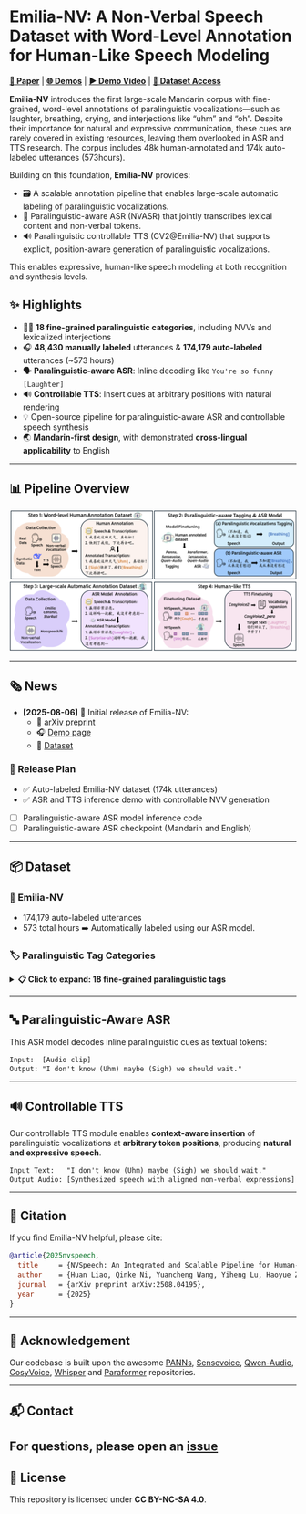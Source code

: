 # Emilia-NV: A Non-Verbal Speech Dataset with Word-Level Annotation for Human-Like Speech Modeling

**[📄 Paper](https://arxiv.org/abs/2508.04195)** | **[🌐 Demos](https://nvspeech170k.github.io/)** | **[▶️ Demo Video](https://www.youtube.com/watch?v=lQpuwc8yRds)** | **[🤗 Dataset Access](https://huggingface.co/datasets/amphion/Emilia-NV)**

**Emilia-NV** introduces the first large-scale Mandarin corpus with fine-grained, word-level annotations of paralinguistic vocalizations—such as laughter, breathing, crying, and interjections like “uhm” and “oh”. Despite their importance for natural and expressive communication, these cues are rarely covered in existing resources, leaving them overlooked in ASR and TTS research. The corpus includes 48k human-annotated and 174k auto-labeled utterances (573hours).

Building on this foundation, **Emilia-NV** provides:
- 🗃️ A scalable annotation pipeline that enables large-scale automatic labeling of paralinguistic vocalizations.
- 🧠 Paralinguistic-aware ASR (NVASR) that jointly transcribes lexical content and non-verbal tokens.
- 🔊 Paralinguistic controllable TTS (CV2@Emilia-NV) that supports explicit, position-aware generation of paralinguistic vocalizations.

This enables expressive, human-like speech modeling at both recognition and synthesis levels.

## ✨ Highlights

- 🧑‍🏫 **18 fine-grained paralinguistic categories**, including NVVs and lexicalized interjections  
- 🎧 **48,430 manually labeled** utterances & **174,179 auto-labeled** utterances (~573 hours)  
- 🗣️ **Paralinguistic-aware ASR**: Inline decoding like `You're so funny [Laughter]`  
- 🔊 **Controllable TTS**: Insert cues at arbitrary positions with natural rendering  
- 💡 Open-source pipeline for paralinguistic-aware ASR and controllable speech synthesis
- 🌏 **Mandarin-first design**, with demonstrated **cross-lingual applicability** to English

---

## 📊 Pipeline Overview

![Emilia-NV Pipeline](https://github.com/NVSpeech170k/nvspeech170k.github.io/blob/main/asr-pipeline.png)

---

## 🗞 News

- **[2025-08-06]** 🎉 Initial release of Emilia-NV:
  - 📄 [arXiv preprint](https://arxiv.org/abs/2508.04195)
  - 🎧 [Demo page](https://nvspeech170k.github.io/)
  - 🤗 [Dataset](https://huggingface.co/datasets/amphion/Emilia-NV)

### 📅 Release Plan

* ✅ Auto-labeled Emilia-NV dataset (174k utterances)
* ✅ ASR and TTS inference demo with controllable NVV generation
* [ ] Paralinguistic-aware ASR model inference code
* [ ] Paralinguistic-aware ASR checkpoint (Mandarin and English)

---

## 📦 Dataset

### 📌 Emilia-NV

* 174,179 auto-labeled utterances
* 573 total hours
  ➡️ Automatically labeled using our ASR model.

### 🏷️ Paralinguistic Tag Categories

<details>
<summary><strong>📋 Click to expand: 18 fine-grained paralinguistic tags</strong></summary>

<br>

| Category              | Description                                                |
| --------------------- | ---------------------------------------------------------- |
| `Breathing`           | Audible inhalation or exhalation (e.g., sigh, deep breath) |
| `Crying`              | Soft or loud weeping sounds                                |
| `Laughter`            | Laughter of varying intensity                              |
| `Cough`               | Single or repetitive coughing sounds                       |
| `Sigh`                | Audible exhale expressing fatigue, sadness, or relief      |
| `Uhm`                 | A brief, voiced hesitation marker           |
| `Shh`                 | Hushing sound indicating quiet                             |
| `Dissatisfaction-hnn` | Low-pitched hum expressing discontent                      |
| `Surprise-ah`         | Sharp exclamation expressing surprise (`ah`)               |
| `Surprise-oh`         | Surprised tone using "oh"                                  |
| `Surprise-yo`         | Casual surprise tone using "yo"                            |
| `Surprise-wa`         | Exclamation tone using "wa"                                |
| `Question-ah`         | Questioning tone on "ah"                                   |
| `Question-oh`         | Inquisitive "oh" tone                                      |
| `Question-ei`         | Interrogative tone using "ei"                              |
| `Question-yi`         | Rising "yi" used in questions                              |
| `Question-en`         | Questioning "en" often in casual speech                    |
| `Confirmation-en`     | Affirmative tone using "en" (like "mm-hmm" in English)     |

</details>

---

## 🔤 Paralinguistic-Aware ASR

This ASR model decodes inline paralinguistic cues as textual tokens:

```text
Input:  [Audio clip]
Output: "I don't know (Uhm) maybe (Sigh) we should wait."
```

---

## 🔊 Controllable TTS

Our controllable TTS module enables **context-aware insertion** of paralinguistic vocalizations at **arbitrary token positions**, producing **natural and expressive speech**.

```text
Input Text:   "I don't know (Uhm) maybe (Sigh) we should wait."
Output Audio: [Synthesized speech with aligned non-verbal expressions]
```
---

## 📜 Citation

If you find Emilia-NV helpful, please cite:

```bibtex
@article{2025nvspeech,
  title     = {NVSpeech: An Integrated and Scalable Pipeline for Human-Like Speech Modeling with Paralinguistic Vocalizations},
  author    = {Huan Liao, Qinke Ni, Yuancheng Wang, Yiheng Lu, Haoyue Zhan, Pengyuan Xie, Qiang Zhang, Zhizheng Wu},
  journal   = {arXiv preprint arXiv:2508.04195},
  year      = {2025}
}
```

---

## 🙏 Acknowledgement

Our codebase is built upon the awesome [PANNs](https://github.com/qiuqiangkong/audioset_tagging_cnn), [Sensevoice](https://github.com/FunAudioLLM/SenseVoice), [Qwen-Audio](https://github.com/QwenLM/Qwen-Audio), [CosyVoice](https://github.com/FunAudioLLM/CosyVoice), [Whisper](https://github.com/openai/whisper) and [Paraformer](https://github.com/modelscope/FunASR/wiki/paraformer) repositories.  

---

## 📬 Contact

For questions, please open an [issue](https://github.com/Hannieliao/Emilia-NV/issues)
---

## 🪪 License

This repository is licensed under **CC BY-NC-SA 4.0**.

